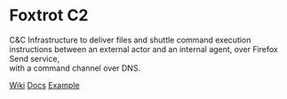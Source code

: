 # Foxtrot C2 


 C&C Infrastructure to deliver files and shuttle command execution instructions 
 between an external actor and an internal agent, over Firefox Send service,  
 with a command channel over DNS.

[Wiki](https://github.com/dsnezhkov/foxtrot/wiki)
[Docs](https://github.com/dsnezhkov/foxtrot/tree/master/docs)
[Example](https://github.com/dsnezhkov/foxtrot/tree/master/docs/run.sh)
